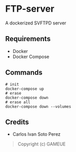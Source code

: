 # FTP-server
A dockerized SVFTPD server

## Requirements

- Docker
- Docker Compose

## Commands

    # init
    docker-compose up
    # erase
    docker-compose down
    # erase all
    docker-compose down --volumes

## Credits

- Carlos Ivan Soto Perez

> Copyright (c) GAMEUE
